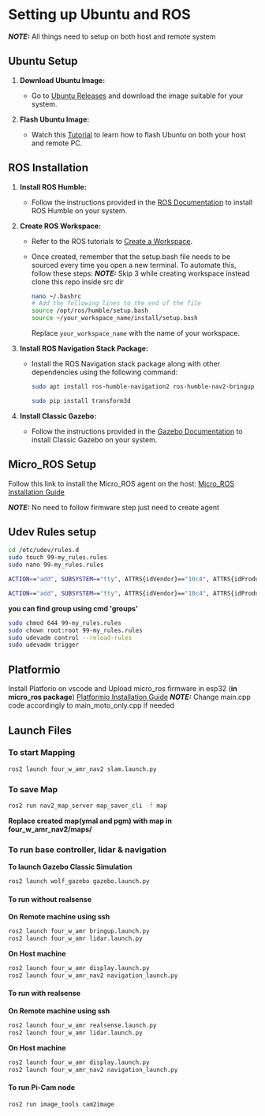 # Setting up Ubuntu and ROS

**_NOTE:_** All things need to setup on both host and remote system

## Ubuntu Setup

1. **Download Ubuntu Image:** 
   - Go to [Ubuntu Releases](https://releases.ubuntu.com/jammy/) and download the image suitable for your system.

2. **Flash Ubuntu Image:**
   - Watch this [Tutorial](https://www.youtube.com/watch?v=QKn5U2esuRk&pp=ygUSdWJ1bnR1IDIyIGR1YWwgYm9v) to learn how to flash Ubuntu on both your host and remote PC.

## ROS Installation

1. **Install ROS Humble:**
   - Follow the instructions provided in the [ROS Documentation](https://docs.ros.org/en/humble/Installation/Alternatives/Ubuntu-Development-Setup.html) to install ROS Humble on your system.

2. **Create ROS Workspace:**
   - Refer to the ROS tutorials to [Create a Workspace](https://docs.ros.org/en/humble/Tutorials/Beginner-Client-Libraries/Creating-A-Workspace/Creating-A-Workspace.html).
   - Once created, remember that the setup.bash file needs to be sourced every time you open a new terminal. To automate this, follow these steps:
   **_NOTE:_** Skip 3 while creating workspace instead clone this repo inside src dir

      ```bash
      nano ~/.bashrc
      # Add the following lines to the end of the file
      source /opt/ros/humble/setup.bash
      source ~/your_workspace_name/install/setup.bash
      ```

      Replace `your_workspace_name` with the name of your workspace.

3. **Install ROS Navigation Stack Package:**
   - Install the ROS Navigation stack package along with other dependencies using the following command:

      ```bash
      sudo apt install ros-humble-navigation2 ros-humble-nav2-bringup ros-humble-xacro  ros-humble-rviz2 ros-humble-tf-transformations ros-humble-joint-state-publisher ros-humble-robot-state-publisher ros-humble-tf2-* ros-humble-slam-toolbox ros-humble-rplidar-ros-* 
      ```
      ```bash
      sudo pip install transform3d
      ```
4. **Install Classic Gazebo:**
   - Follow the instructions provided in the [Gazebo Documentation](https://classic.gazebosim.org/tutorials?tut=install_ubuntu) to install Classic Gazebo on your system.

## Micro_ROS Setup

Follow this link to install the Micro_ROS agent on the host: [Micro_ROS Installation Guide](https://micro.ros.org/docs/tutorials/core/first_application_linux/)

**_NOTE:_** No need to follow firmware step just need to create agent

## Udev Rules setup

```bash
cd /etc/udev/rules.d
sudo touch 99-my_rules.rules
sudo nano 99-my_rules.rules
```

```bash
ACTION=="add", SUBSYSTEM=="tty", ATTRS{idVendor}=="10c4", ATTRS{idProduct}=="ea60", SYMLINK+="ttyesp32", GROUP="<ADD_GROUP_NAME>", MODE="0660"

ACTION=="add", SUBSYSTEM=="tty", ATTRS{idVendor}=="10c4", ATTRS{idProduct}=="ea70", SYMLINK+="ttyLidar", GROUP="<ADD_GROUP_NAME>", MODE="0660"

```
**you can find group using cmd 'groups'**

```bash
sudo chmod 644 99-my_rules.rules 
sudo chown root:root 99-my_rules.rules 
sudo udevadm control --reload-rules        
sudo udevadm trigger
```

## Platformio
Install Platforio on vscode and Upload micro_ros firmware in esp32 (**in micro_ros package**)
[Platformio Installation Guide](https://www.youtube.com/watch?v=MeIcL9igsbM)
**_NOTE:_** Change main.cpp code accordingly to main_moto_only.cpp if needed

## Launch Files

### To start Mapping
```bash
ros2 launch four_w_amr_nav2 slam.launch.py
```
### To save Map
```bash
ros2 run nav2_map_server map_saver_cli -f map
```
**Replace created map(ymal and pgm) with map in four_w_amr_nav2/maps/**


### To run base controller, lidar & navigation

**To launch Gazebo Classic Simulation**
```bash
ros2 launch wolf_gazebo gazebo.launch.py
```

#### To run without realsense

**On Remote machine using ssh**
```bash
ros2 launch four_w_amr bringup.launch.py
ros2 launch four_w_amr lidar.launch.py
```

**On Host machine**
```bash
ros2 launch four_w_amr display.launch.py
ros2 launch four_w_amr_nav2 navigation_launch.py
```

#### To run with realsense

**On Remote machine using ssh**
```bash
ros2 launch four_w_amr realsense.launch.py
ros2 launch four_w_amr lidar.launch.py
```

**On Host machine**
```bash
ros2 launch four_w_amr display.launch.py
ros2 launch four_w_amr_nav2 navigation_launch.py
```
#### To run Pi-Cam node
```bash
ros2 run image_tools cam2image
```
